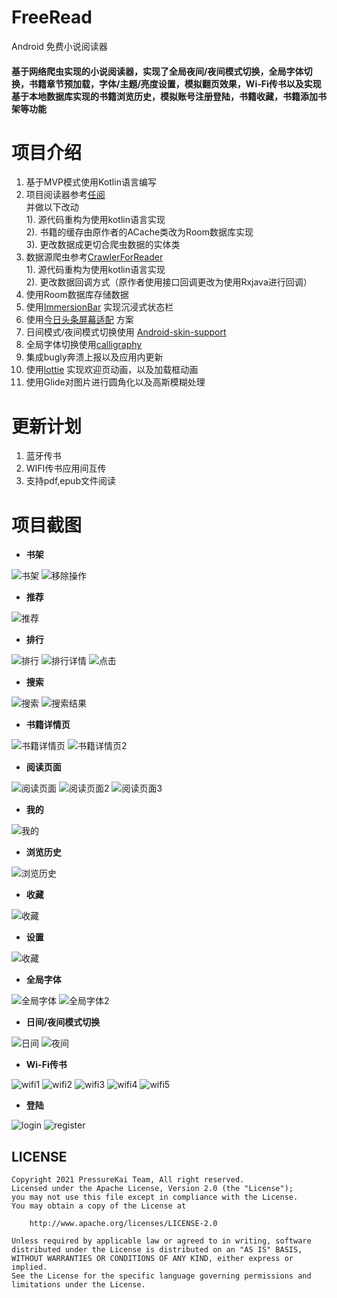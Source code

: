# FreeRead
Android 免费小说阅读器
####  基于网络爬虫实现的小说阅读器，实现了全局夜间/夜间模式切换，全局字体切换，书籍章节预加载，字体/主题/亮度设置，模拟翻页效果，Wi-Fi传书以及实现基于本地数据库实现的书籍浏览历史，模拟账号注册登陆，书籍收藏，书籍添加书架等功能

# 项目介绍  
  1. 基于MVP模式使用Kotlin语言编写
  2. 项目阅读器参考[任阅](https://github.com/JustWayward/BookReader) <br/>
    并做以下改动 <br/>
    1). 源代码重构为使用kotlin语言实现<br/>
    2). 书籍的缓存由原作者的ACache类改为Room数据库实现 <br/>
    3). 更改数据成更切合爬虫数据的实体类<br/>
  3. 数据源爬虫参考[CrawlerForReader](https://github.com/smuyyh/CrawlerForReader)  <br/>
    1). 源代码重构为使用kotlin语言实现 <br/>
    2). 更改数据回调方式（原作者使用接口回调更改为使用Rxjava进行回调）<br/>
  4. 使用Room数据库存储数据
  5. 使用[ImmersionBar](https://github.com/gyf-dev/ImmersionBar) 实现沉浸式状态栏
  6. 使用[今日头条屏幕适配](https://github.com/JessYanCoding/AndroidAutoSize) 方案
  7. 日间模式/夜间模式切换使用 [Android-skin-support](https://github.com/ximsfei/Android-skin-support)
  8. 全局字体切换使用[calligraphy](https://github.com/chrisjenx/Calligraphy)
  9. 集成bugly奔溃上报以及应用内更新
  10. 使用[lottie](https://github.com/airbnb/lottie-android) 实现欢迎页动画，以及加载框动画
  11. 使用Glide对图片进行圆角化以及高斯模糊处理
  
# 更新计划
   1. 蓝牙传书
   2. WIFI传书应用间互传
   3. 支持pdf,epub文件阅读
   
# 项目截图
- **书架**

![书架](https://raw.githubusercontent.com/pressureKai/FreeRead/master/screenShot/bookShelf.jpg) ![移除操作](https://raw.githubusercontent.com/pressureKai/FreeRead/master/screenShot/bookShelf_slide.jpg)

- **推荐**

![推荐](https://raw.githubusercontent.com/pressureKai/FreeRead/master/screenShot/recommend.jpg)

- **排行**

![排行](https://raw.githubusercontent.com/pressureKai/FreeRead/master/screenShot/ranking.jpg) ![排行详情](https://raw.githubusercontent.com/pressureKai/FreeRead/master/screenShot/ranking_detail.jpg) ![点击](https://raw.githubusercontent.com/pressureKai/FreeRead/master/screenShot/ranking_detail_click.jpg)

- **搜索**

![搜索](https://raw.githubusercontent.com/pressureKai/FreeRead/master/screenShot/search.jpg) ![搜索结果](https://raw.githubusercontent.com/pressureKai/FreeRead/master/screenShot/search_result.jpg) 

- **书籍详情页**

![书籍详情页](https://raw.githubusercontent.com/pressureKai/FreeRead/master/screenShot/book_detail_1.jpg) ![书籍详情页2](https://raw.githubusercontent.com/pressureKai/FreeRead/master/screenShot/book_detail_2.jpg) 

- **阅读页面**    

![阅读页面](https://raw.githubusercontent.com/pressureKai/FreeRead/master/screenShot/read_1.jpg) ![阅读页面2](https://raw.githubusercontent.com/pressureKai/FreeRead/master/screenShot/read_2.jpg) ![阅读页面3](https://raw.githubusercontent.com/pressureKai/FreeRead/master/screenShot/read_3.jpg) 

- **我的**

![我的](https://raw.githubusercontent.com/pressureKai/FreeRead/master/screenShot/mine.jpg)

- **浏览历史**

![浏览历史](https://raw.githubusercontent.com/pressureKai/FreeRead/master/screenShot/history.jpg)

- **收藏**

![收藏](https://raw.githubusercontent.com/pressureKai/FreeRead/master/screenShot/like.jpg)

- **设置**

![收藏](https://raw.githubusercontent.com/pressureKai/FreeRead/master/screenShot/setting.jpg)

- **全局字体**

![全局字体](https://raw.githubusercontent.com/pressureKai/FreeRead/master/screenShot/fonts.jpg) ![全局字体2](https://raw.githubusercontent.com/pressureKai/FreeRead/master/screenShot/fonts2.jpg)


- **日间/夜间模式切换**

![日间](https://raw.githubusercontent.com/pressureKai/FreeRead/master/screenShot/day.jpg) ![夜间](https://raw.githubusercontent.com/pressureKai/FreeRead/master/screenShot/night.jpg)

- **Wi-Fi传书**


![wifi1](https://raw.githubusercontent.com/pressureKai/FreeRead/master/screenShot/wifi_1.jpg) ![wifi2](https://raw.githubusercontent.com/pressureKai/FreeRead/master/screenShot/wifi_2.jpg) ![wifi3](https://raw.githubusercontent.com/pressureKai/FreeRead/master/screenShot/wifi_3.jpg) ![wifi4](https://raw.githubusercontent.com/pressureKai/FreeRead/master/screenShot/wifi_4.jpg) ![wifi5](https://raw.githubusercontent.com/pressureKai/FreeRead/master/screenShot/wifi_5.jpg)


- **登陆**    

![login](https://raw.githubusercontent.com/pressureKai/FreeRead/master/screenShot/login.jpg) ![register](https://raw.githubusercontent.com/pressureKai/FreeRead/master/screenShot/register.jpg) 
  
  
    

## LICENSE

```
Copyright 2021 PressureKai Team, All right reserved.
Licensed under the Apache License, Version 2.0 (the "License");
you may not use this file except in compliance with the License.
You may obtain a copy of the License at

    http://www.apache.org/licenses/LICENSE-2.0

Unless required by applicable law or agreed to in writing, software
distributed under the License is distributed on an "AS IS" BASIS,
WITHOUT WARRANTIES OR CONDITIONS OF ANY KIND, either express or implied.
See the License for the specific language governing permissions and
limitations under the License.
```


